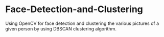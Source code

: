 # Face-Detection-and-Clustering
Using OpenCV for face detection and clustering the various pictures of a given person by using DBSCAN clustering algorithm.
